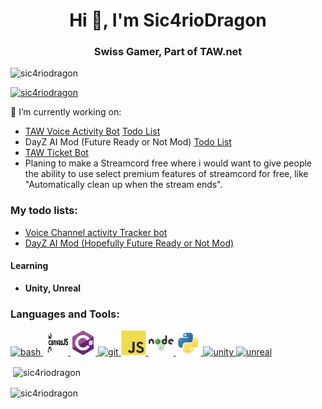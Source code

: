 <h1 align="center">Hi 👋, I'm Sic4rioDragon</h1>
<h3 align="center">Swiss Gamer, Part of TAW.net</h3>


<p align="left"> <img src="https://komarev.com/ghpvc/?username=sic4riodragon&label=Profile%20views&color=0e75b6&style=flat" alt="sic4riodragon" /> </p>

<p align="left"> <a href="https://github.com/ryo-ma/github-profile-trophy"><img src="https://github-profile-trophy.vercel.app/?username=sic4riodragon" alt="sic4riodragon" /></a> </p>

🔭 I’m currently working on:
-   [TAW Voice Activity Bot](https://github.com/Sic4rioDragon/Discord-Voice-Activity-Tracker-Bot) [Todo List](https://trello.com/b/HLqgkjHm/taw-activity-bot)
-   DayZ AI Mod (Future Ready or Not Mod) [Todo List](https://trello.com/b/ZaF0qdTl/sic4rioai)
-   [TAW Ticket Bot](https://github.com/Sic4rioDragon/TAW-Ticket-Bot)
-  Planing to make a Streamcord free where i would want to give people the ability to use select premium features of streamcord for free, like "Automatically clean up when the stream ends".

### My todo lists:
- [Voice Channel activity Tracker bot](https://trello.com/b/HLqgkjHm/taw-activity-bot)
- [DayZ AI Mod (Hopefully Future Ready or Not Mod)](https://trello.com/b/ZaF0qdTl/sic4rioai)


#### Learning
-  **Unity, Unreal**

<p align="left">
</p>

<h3 align="left">Languages and Tools:</h3>
<p align="left"> <a href="https://www.gnu.org/software/bash/" target="_blank" rel="noreferrer"> <img src="https://www.vectorlogo.zone/logos/gnu_bash/gnu_bash-icon.svg" alt="bash" width="40" height="40"/> </a> <a href="https://canvasjs.com" target="_blank" rel="noreferrer"> <img src="https://raw.githubusercontent.com/Hardik0307/Hardik0307/master/assets/canvasjs-charts.svg" alt="canvasjs" width="40" height="40"/> </a> <a href="https://www.w3schools.com/cs/" target="_blank" rel="noreferrer"> <img src="https://raw.githubusercontent.com/devicons/devicon/master/icons/csharp/csharp-original.svg" alt="csharp" width="40" height="40"/> </a> <a href="https://git-scm.com/" target="_blank" rel="noreferrer"> <img src="https://www.vectorlogo.zone/logos/git-scm/git-scm-icon.svg" alt="git" width="40" height="40"/> </a> <a href="https://developer.mozilla.org/en-US/docs/Web/JavaScript" target="_blank" rel="noreferrer"> <img src="https://raw.githubusercontent.com/devicons/devicon/master/icons/javascript/javascript-original.svg" alt="javascript" width="40" height="40"/> </a> <a href="https://nodejs.org" target="_blank" rel="noreferrer"> <img src="https://raw.githubusercontent.com/devicons/devicon/master/icons/nodejs/nodejs-original-wordmark.svg" alt="nodejs" width="40" height="40"/> </a> <a href="https://www.python.org" target="_blank" rel="noreferrer"> <img src="https://raw.githubusercontent.com/devicons/devicon/master/icons/python/python-original.svg" alt="python" width="40" height="40"/> </a> <a href="https://unity.com/" target="_blank" rel="noreferrer"> <img src="https://www.vectorlogo.zone/logos/unity3d/unity3d-icon.svg" alt="unity" width="40" height="40"/> </a> <a href="https://unrealengine.com/" target="_blank" rel="noreferrer"> <img src="https://raw.githubusercontent.com/kenangundogan/fontisto/036b7eca71aab1bef8e6a0518f7329f13ed62f6b/icons/svg/brand/unreal-engine.svg" alt="unreal" width="40" height="40"/> </a> </p>

<p>&nbsp;<img align="center" src="https://github-readme-stats.vercel.app/api?username=sic4riodragon&show_icons=true&locale=en" alt="sic4riodragon" /></p>

<p><img align="center" src="https://github-readme-streak-stats.herokuapp.com/?user=sic4riodragon&" alt="sic4riodragon" /></p>

